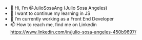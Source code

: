 - 👋 Hi, I’m @JulioSosaAng (Julio Sosa Angeles)
- 👀 I want to continue my learning in JS
- 🌱 I’m currently working as a Front End Developer
- 📫 How to reach me, find me on Linkedin https://www.linkedin.com/in/julio-sosa-angeles-450b9697/

<!---
JulioSosaAng/JulioSosaAng is a ✨ special ✨ repository because its `README.md` (this file) appears on your GitHub profile.
You can click the Preview link to take a look at your changes.
--->
